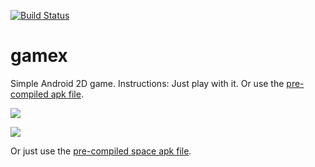 [![Build Status](https://travis-ci.org/montao/gamex.svg?branch=master)](https://travis-ci.org/montao/gamex)

# gamex
Simple Android 2D game. Instructions: Just play with it. Or use the [pre-compiled apk file](https://github.com/montao/gamex/blob/master/app/release/app-release.apk).  

![](https://raw.githubusercontent.com/montao/gamex/master/jamie2d-Untitled.png)

![](https://raw.githubusercontent.com/montao/gamex/master/rymdspel.png)

 Or just use the [pre-compiled space apk file](https://github.com/montao/gamex/raw/master/app/release/space-release.apk).  
